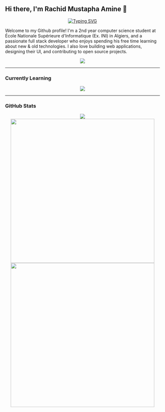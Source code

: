 ## Hi there, I'm Rachid Mustapha Amine 👋

<div align="center">
  <a href="https://git.io/typing-svg"><img src="https://readme-typing-svg.herokuapp.com?font=Fira+Code&size=18&pause=1000&color=3FB98C&center=true&vCenter=true&width=435&lines=Welcome+to+my+GitHub!;I'm+a+CS+Student+%26+Full+Stack+Developer;Have+a+great+visit+%3C3" alt="Typing SVG" /></a>
</div>

Welcome to my Github profile! I'm a 2nd year computer science student at École Nationale Supérieure d'Informatique (Ex. INI) in Algiers, and a passionate full stack developer who enjoys spending his free time learning about new & old technologies. I also love building web applications, designing their UI, and contributing to open source projects.

<div align="center">
  <a href="https://skillicons.dev">
    <img src="https://skillicons.dev/icons?i=js,html,css,c,py,git,ai,ps,figma">
  </a>
</div>

---

### Currently Learning

<div align="center">
  <a href="https://skillicons.dev">
    <img src="https://skillicons.dev/icons?i=react,tailwind,mongodb,mysql">
  </a>
</div>

---

### GitHub Stats

<div align="center">
  <img src="https://github-readme-stats.vercel.app/api?username=kalis26&theme=vue-dark&show_icons=true&hide_border=true&count_private=false">
</div>

<div align="center">
  <img src="https://github-readme-streak-stats.herokuapp.com/?user=kalis26&theme=vue-dark&hide_border=true" style="width: 468px">
</div>

<div align="center">
  <img src="https://github-readme-stats.vercel.app/api/top-langs/?username=kalis26&theme=vue-dark&show_icons=true&hide_border=true&layout=compact" style="width: 468px">
</div>

<!--
**kalis26/kalis26** is a ✨ _special_ ✨ repository because its `README.md` (this file) appears on your GitHub profile.

Here are some ideas to get you started:

- 🔭 I’m currently working on ...
- 🌱 I’m currently learning ...
- 👯 I’m looking to collaborate on ...
- 🤔 I’m looking for help with ...
- 💬 Ask me about ...
- 📫 How to reach me: ...
- 😄 Pronouns: ...
- ⚡ Fun fact: ...
-->
